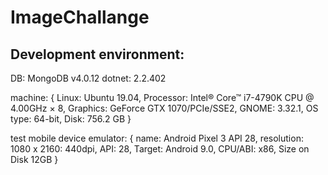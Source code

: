 # ImageChallange
## Development environment:
DB: MongoDB v4.0.12
dotnet: 2.2.402

machine: 
  {
    Linux: Ubuntu 19.04,
    Processor: Intel® Core™ i7-4790K CPU @ 4.00GHz × 8,
    Graphics: GeForce GTX 1070/PCIe/SSE2,
    GNOME: 3.32.1,
    OS type: 64-bit,
    Disk: 756.2 GB
  }

test mobile device emulator: 
  {
    name: Android Pixel 3 API 28,
    resolution: 1080 x 2160: 440dpi,
    API: 28,
    Target: Android 9.0,
    CPU/ABI: x86,
    Size on Disk 12GB
  }
